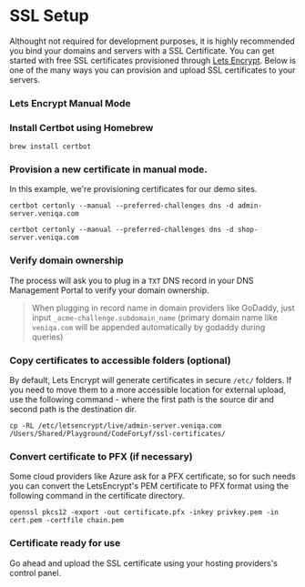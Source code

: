 # SSL Setup

Althought not required for development purposes, it is highly recommended you bind your domains and servers with a SSL Certificate. You can get started with free SSL certificates provisioned through [Lets Encrypt](https://letsencrypt.org/). Below is one of the many ways you can provision and upload SSL certificates to your servers.

### Lets Encrypt Manual Mode

### Install Certbot using Homebrew
```brew install certbot```

### Provision a new certificate in manual mode. 

In this example, we're provisioning certificates for our demo sites.

```
certbot certonly --manual --preferred-challenges dns -d admin-server.veniqa.com

certbot certonly --manual --preferred-challenges dns -d shop-server.veniqa.com

```

### Verify domain ownership
The process will ask you to plug in a `TXT` DNS record in your DNS Management Portal to verify your domain ownership. 
> When plugging in record name in domain providers like GoDaddy, just input `_acme-challenge.subdomain_name` (primary domain name like `veniqa.com` will be appended automatically by godaddy during queries)

### Copy certificates to accessible folders (optional)
By default, Lets Encrypt will generate certificates in secure `/etc/` folders. If you need to move them to a more accessible location for external upload, use the following command - where the first path is the source dir and second path is the destination dir.

`cp -RL /etc/letsencrypt/live/admin-server.veniqa.com /Users/Shared/Playground/CodeForLyf/ssl-certificates/`

### Convert certificate to PFX (if necessary)
Some cloud providers like Azure ask for a PFX certificate, so for such needs you can convert the LetsEncrypt's PEM certificate to PFX format using the following command in the certificate directory.

`openssl pkcs12 -export -out certificate.pfx -inkey privkey.pem -in cert.pem -certfile chain.pem`

### Certificate ready for use
Go ahead and upload the SSL certificate using your hosting providers's control panel.
